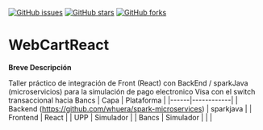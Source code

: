 [![GitHub issues](https://img.shields.io/github/issues/whuera/WebCartReact)](https://github.com/whuera/WebCartReact/issues)
[![GitHub stars](https://img.shields.io/github/stars/whuera/WebCartReact)](https://github.com/whuera/WebCartReact/stargazers)
[![GitHub forks](https://img.shields.io/github/forks/whuera/WebCartReact)](https://github.com/whuera/WebCartReact/network)

# WebCartReact

**Breve Descripción**

Taller práctico de integración de Front (React) con BackEnd / sparkJava (microservicios)   para la simulación de pago electronico Visa con el switch transaccional hacia Bancs
| Capa | Plataforma |
|------|------------|
| Backend (https://github.com/whuera/spark-microservices) | sparkjava |
| Frontend | React |
| UPP | Simulador |
| Bancs | Simulador |
| | 
